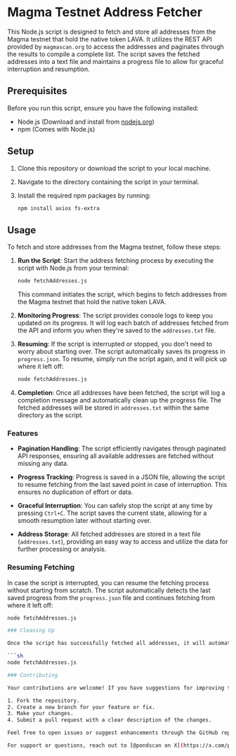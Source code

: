# Magma Testnet Address Fetcher

This Node.js script is designed to fetch and store all addresses from the Magma testnet that hold the native token LAVA. It utilizes the REST API provided by `magmascan.org` to access the addresses and paginates through the results to compile a complete list. The script saves the fetched addresses into a text file and maintains a progress file to allow for graceful interruption and resumption.

## Prerequisites

Before you run this script, ensure you have the following installed:
- Node.js (Download and install from [nodejs.org](https://nodejs.org/))
- npm (Comes with Node.js)

## Setup

1. Clone this repository or download the script to your local machine.

2. Navigate to the directory containing the script in your terminal.

3. Install the required npm packages by running:
   ```sh
   npm install axios fs-extra

## Usage

To fetch and store addresses from the Magma testnet, follow these steps:

1. **Run the Script**: Start the address fetching process by executing the script with Node.js from your terminal:

    ```bash
    node fetchAddresses.js
    ```

    This command initiates the script, which begins to fetch addresses from the Magma testnet that hold the native token LAVA.

2. **Monitoring Progress**: The script provides console logs to keep you updated on its progress. It will log each batch of addresses fetched from the API and inform you when they're saved to the `addresses.txt` file.

3. **Resuming**: If the script is interrupted or stopped, you don't need to worry about starting over. The script automatically saves its progress in `progress.json`. To resume, simply run the script again, and it will pick up where it left off:

    ```bash
    node fetchAddresses.js
    ```

4. **Completion**: Once all addresses have been fetched, the script will log a completion message and automatically clean up the progress file. The fetched addresses will be stored in `addresses.txt` within the same directory as the script.

### Features

- **Pagination Handling**: The script efficiently navigates through paginated API responses, ensuring all available addresses are fetched without missing any data.

- **Progress Tracking**: Progress is saved in a JSON file, allowing the script to resume fetching from the last saved point in case of interruption. This ensures no duplication of effort or data.

- **Graceful Interruption**: You can safely stop the script at any time by pressing `Ctrl+C`. The script saves the current state, allowing for a smooth resumption later without starting over.

- **Address Storage**: All fetched addresses are stored in a text file (`addresses.txt`), providing an easy way to access and utilize the data for further processing or analysis.

### Resuming Fetching

In case the script is interrupted, you can resume the fetching process without starting from scratch. The script automatically detects the last saved progress from the `progress.json` file and continues fetching from where it left off:

```sh
node fetchAddresses.js

### Cleaning Up

Once the script has successfully fetched all addresses, it will automatically remove the `progress.json` file used for tracking progress. If you wish to start the fetching process anew, simply delete the `addresses.txt` file and run the script again:

```sh
node fetchAddresses.js

### Contributing

Your contributions are welcome! If you have suggestions for improving this script or want to contribute to its development, please follow these steps:

1. Fork the repository.
2. Create a new branch for your feature or fix.
3. Make your changes.
4. Submit a pull request with a clear description of the changes.

Feel free to open issues or suggest enhancements through the GitHub repository issue tracker.

For support or questions, reach out to [@pondscan on X](https://x.com/pondscan).
